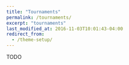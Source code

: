 ```yaml
---
title: "Tournaments"
permalink: /tournaments/
excerpt: "tournaments"
last_modified_at: 2016-11-03T10:01:43-04:00
redirect_from:
  - /theme-setup/
---
```


TODO